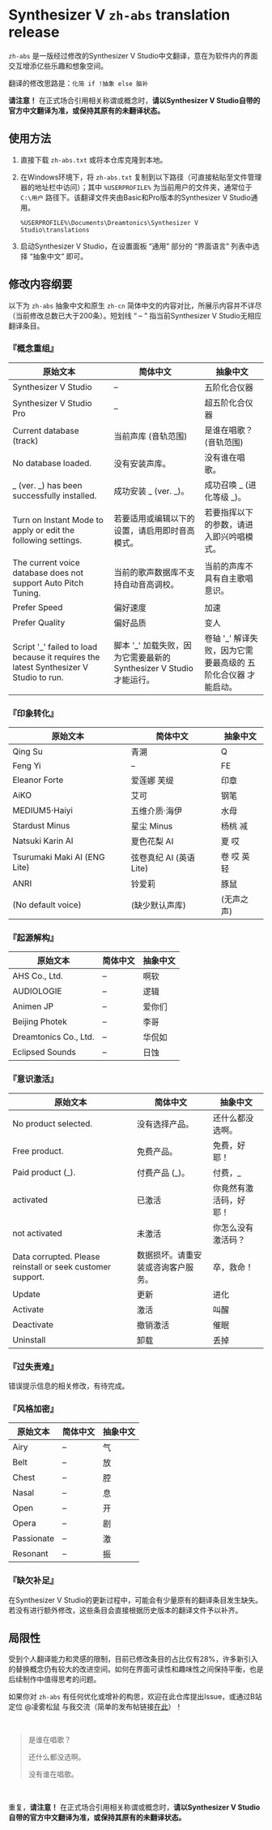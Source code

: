 # Synthesizer V `zh-abs` translation release

`zh-abs` 是一版经过修改的Synthesizer V Studio中文翻译，意在为软件内的界面交互增添亿些乐趣和想象空间。

翻译的修改思路是：`化简 if !抽象 else 脑补`

**请注意！**
在正式场合引用相关称谓或概念时，**请以Synthesizer V Studio自带的官方中文翻译为准，或保持其原有的未翻译状态。**

## 使用方法

1. 直接下载 `zh-abs.txt` 或将本仓库克隆到本地。

2. 在Windows环境下，将 `zh-abs.txt` 复制到以下路径（可直接粘贴至文件管理器的地址栏中访问）；其中 `%USERPROFILE%` 为当前用户的文件夹，通常位于 `C:\用户` 路径下。该翻译文件夹由Basic和Pro版本的Synthesizer V Studio通用。

   ```
   %USERPROFILE%\Documents\Dreamtonics\Synthesizer V Studio\translations
   ```

3. 启动Synthesizer V Studio，在设置面板 “通用” 部分的 “界面语言” 列表中选择 “抽象中文” 即可。

## 修改内容纲要

以下为 `zh-abs` 抽象中文和原生 `zh-cn` 简体中文的内容对比，所展示内容并不详尽（当前修改总数已大于200条）。短划线 “ – ” 指当前Synthesizer V Studio无相应翻译条目。

### 『概念重组』

| 原始文本 | 简体中文 | 抽象中文 |
| - | - | - |
| Synthesizer V Studio | – | 五阶化合仪器 |
| Synthesizer V Studio Pro | – | 超五阶化合仪器 |
| Current database (track) | 当前声库 (音轨范围) | 是谁在唱歌？(音轨范围) |
| No database loaded. | 没有安装声库。 | 没有谁在唱歌。 |
| \_ (ver. \_) has been successfully installed. | 成功安装 \_ (ver. \_)。 | 成功召唤 \_ (进化等级 \_)。 |
| Turn on Instant Mode to apply or edit the following settings. | 若要适用或编辑以下的设置，请启用即时音高模式。 | 若要指挥以下的参数，请进入即兴吟唱模式。 |
| The current voice database does not support Auto Pitch Tuning. | 当前的歌声数据库不支持自动音高调校。 | 当前的声库不具有自主歌唱意识。 |
| Prefer Speed | 偏好速度 | 加速 |
| Prefer Quality | 偏好品质 | 变人 |
| Script '\_' failed to load because it requires the latest Synthesizer V Studio to run. | 脚本 '\_' 加载失败，因为它需要最新的 Synthesizer V Studio 才能运行。 | 卷轴 '\_' 解译失败，因为它需要最高级的 五阶化合仪器 才能启动。 |

### 『印象转化』

| 原始文本 | 简体中文 | 抽象中文 |
| - | - | - |
| Qing Su | 青溯 | Q |
| Feng Yi | – | FE |
| Eleanor Forte | 爱莲娜 芙缇 | 印章 |
| AiKO | 艾可 | 钢笔 |
| MEDIUM5·Haiyi | 五维介质·海伊 | 水母 |
| Stardust Minus | 星尘 Minus | 杨桃 减 |
| Natsuki Karin AI | 夏色花梨 AI | 夏 哎 |
| Tsurumaki Maki AI (ENG Lite) | 弦卷真纪 AI (英语 Lite) | 卷 哎 英 轻 |
| ANRI | 铃爱莉 | 豚鼠 |
| (No default voice) | (缺少默认声库) | (无声之声) |

### 『起源解构』

| 原始文本 | 简体中文 | 抽象中文 |
| - | - | - |
| AHS Co., Ltd. | – | 啊软 |
| AUDIOLOGIE | – | 逻辑 |
| Animen JP | – | 爱你们 |
| Beijing Photek | – | 李哥 |
| Dreamtonics Co., Ltd. | – | 华侃如 |
| Eclipsed Sounds | – | 日蚀 |

### 『意识激活』

| 原始文本 | 简体中文 | 抽象中文 |
| - | - | - |
| No product selected. | 没有选择产品。 | 还什么都没选啊。 |
| Free product. | 免费产品。 | 免费，好耶！ |
| Paid product (\_). | 付费产品 (\_)。 | 付费，\_ |
| activated | 已激活 | 你竟然有激活码，好耶！ |
| not activated | 未激活 | 你怎么没有激活码？ |
| Data corrupted. Please reinstall or seek customer support. | 数据损坏。请重安装或咨询客户服务。 | 卒，救命！ |
| Update | 更新 | 进化 |
| Activate | 激活 | 叫醒 |
| Deactivate | 撤销激活 | 催眠 |
| Uninstall | 卸载 | 丢掉 |

### 『过失责难』

错误提示信息的相关修改，有待完成。

### 『风格加密』

| 原始文本 | 简体中文 | 抽象中文 |
| - | - | - |
| Airy | – | 气 |
| Belt | – | 放 |
| Chest | – | 腔 |
| Nasal | – | 息 |
| Open | – | 开 |
| Opera | – | 剧 |
| Passionate | – | 激 |
| Resonant | – | 振 |

### 『缺欠补足』

在Synthesizer V Studio的更新过程中，可能会有少量原有的翻译条目发生缺失。若没有进行额外修改，这些条目会直接根据历史版本的翻译文件予以补齐。

## 局限性

受到个人翻译能力和灵感的限制，目前已修改条目的占比仅有28%，许多新引入的替换概念仍有较大的改进空间。如何在界面可读性和趣味性之间保持平衡，也是后续制作中值得思考的问题。

如果你对 `zh-abs` 有任何优化或增补的构思，欢迎在此仓库提出Issue，或通过B站定位 @凌雾松鼠 与我交流（简单的发布帖链接[在此](https://t.bilibili.com/641811110745341970)）！

<br>

> 是谁在唱歌？
>
> 还什么都没选啊。
>
> 没有谁在唱歌。

<br>

重复，**请注意！**
在正式场合引用相关称谓或概念时，**请以Synthesizer V Studio自带的官方中文翻译为准，或保持其原有的未翻译状态。**
